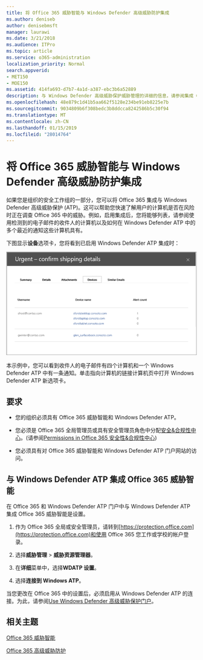 ```yaml
---
title: 将 Office 365 威胁智能与 Windows Defender 高级威胁防护集成
ms.author: deniseb
author: denisebmsft
manager: laurawi
ms.date: 3/21/2018
ms.audience: ITPro
ms.topic: article
ms.service: o365-administration
localization_priority: Normal
search.appverid:
- MET150
- MOE150
ms.assetid: 414fa693-d7b7-4a1d-a387-ebc3b6a52889
description: 与 Windows Defender 高级威胁保护威胁管理的详细的信息，请参阅集成 Office 365 高级威胁保护。
ms.openlocfilehash: 48e879c1d41b5aa662f5128e234be91eb8225e7b
ms.sourcegitcommit: 9034809b6f308bedc3b8ddcca8242586b5c30f94
ms.translationtype: MT
ms.contentlocale: zh-CN
ms.lasthandoff: 01/15/2019
ms.locfileid: "28014764"
---
```

# <a name="integrate-office-365-threat-intelligence-with-windows-defender-advanced-threat-protection"></a>将 Office 365 威胁智能与 Windows Defender 高级威胁防护集成

如果您是组织的安全工作组的一部分，您可以将 Office 365 集成与 Windows Defender 高级威胁保护 (ATP)。这可以帮助您快速了解用户的计算机是否在风险时正在调查 Office 365 中的威胁。例如，启用集成后，您将能够列表，请参阅使用检测到的电子邮件的收件人的计算机以及如何在 Windows Defender ATP 中的多个最近的通知这些计算机具有。
  
下图显示**设备**选项卡，您将看到已启用 Windows Defender ATP 集成时： 
  
![启用 Windows Defender ATP 后，您可以看到计算机的通知的列表。](media/fec928ea-8f0c-44d7-80b9-a2e0a8cd4e89.PNG)
  
本示例中，您可以看到收件人的电子邮件有四个计算机和一个 Windows Defender ATP 中有一条通知。单击指向计算机的链接计算机页中打开 Windows Defender ATP 新选项卡。
  
## <a name="requirements"></a>要求

- 您的组织必须具有 Office 365 威胁智能和 Windows Defender ATP。
    
- 您必须是 Office 365 全局管理员或具有安全管理员角色中分配[安全&amp;合规性中心](https://protection.office.com)。(请参阅[Permissions in Office 365 安全性&amp;合规性中心](permissions-in-the-security-and-compliance-center.md))
    
- 您必须具有对 Office 365 威胁智能和 Windows Defender ATP 门户网站的访问。
    
## <a name="to-integrate-office-365-threat-intelligence-with-windows-defender-atp"></a>与 Windows Defender ATP 集成 Office 365 威胁智能

在 Office 365 和 Windows Defender ATP 门户中与 Windows Defender ATP 集成 Office 365 威胁智能是设置。
  
1. 作为 Office 365 全局或安全管理员，请转到[https://protection.office.com](https://protection.office.com)和使用 Office 365 您工作或学校的帐户登录。 
    
2. 选择**威胁管理** \> **威胁资源管理器**。
    
3. 在**详细**菜单中，选择**WDATP 设置**。
    
4. 选择**连接到 Windows ATP**。
    
当您更改在 Office 365 中的设置后，必须启用从 Windows Defender ATP 的连接。为此，请参阅[Use Windows Defender 高级威胁保护门户](https://go.microsoft.com/fwlink/?linkid=859690)。
  
## <a name="related-topics"></a>相关主题

[Office 365 威胁智能](office-365-ti.md)
  
[Office 365 高级威胁防护](office-365-atp.md)
  

